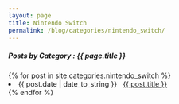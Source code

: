 ```yaml
---
layout: page
title: Nintendo Switch
permalink: /blog/categories/nintendo_switch/
---
```


<h5> Posts by Category : {{ page.title }} </h5>

<div class="card">
{% for post in site.categories.nintendo_switch %}
 <li class="category-posts"><span>{{ post.date | date_to_string }}</span> &nbsp; <a href="{{ post.url | relative_url }}">{{ post.title }}</a></li>
{% endfor %}
</div>
